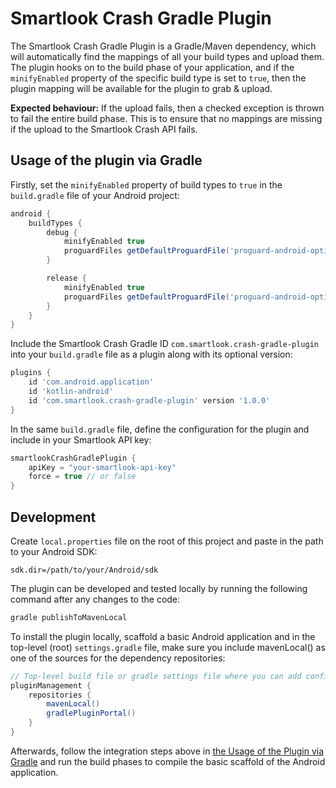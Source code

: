 # Smartlook Crash Gradle Plugin

The Smartlook Crash Gradle Plugin is a Gradle/Maven dependency, which will automatically find the mappings of all your build types and upload them.
The plugin hooks on to the build phase of your application, and if the `minifyEnabled` property of the specific build type is set to `true`,
then the plugin mapping will be available for the plugin to grab & upload.

**Expected behaviour:**
If the upload fails, then a checked exception is thrown to fail the entire build phase. This is to ensure that no mappings are missing if the upload
to the Smartlook Crash API fails.

## Usage of the plugin via Gradle

Firstly, set the `minifyEnabled` property of build types to `true` in the `build.gradle` file of your Android project:

```groovy
android {
    buildTypes {
        debug {
            minifyEnabled true
            proguardFiles getDefaultProguardFile('proguard-android-optimize.txt'), 'proguard-rules.pro'
        }

        release {
            minifyEnabled true
            proguardFiles getDefaultProguardFile('proguard-android-optimize.txt'), 'proguard-rules.pro'
        }
    }
}
```

Include the Smartlook Crash Gradle ID `com.smartlook.crash-gradle-plugin` into your `build.gradle` file as a plugin along with its optional version:

```groovy
plugins {
    id 'com.android.application'
    id 'kotlin-android'
    id 'com.smartlook.crash-gradle-plugin' version '1.0.0'
}
```

In the same `build.gradle` file, define the configuration for the plugin and include in your Smartlook API key:

```groovy
smartlookCrashGradlePlugin {
    apiKey = "your-smartlook-api-key"
    force = true // or false
}
```

## Development

Create `local.properties` file on the root of this project and paste in the path to your Android SDK:

```
sdk.dir=/path/to/your/Android/sdk
```

The plugin can be developed and tested locally by running the following command after any changes to the code:

```groovy
gradle publishToMavenLocal
```

To install the plugin locally, scaffold a basic Android application and in the top-level (root) `settings.gradle` file, make sure you include mavenLocal() as one of the sources for the dependency repositories:

```groovy
// Top-level build file or gradle settings file where you can add configuration options common to all sub-projects/modules.
pluginManagement {
    repositories {
        mavenLocal()
        gradlePluginPortal()
    }
}
```

Afterwards, follow the integration steps above in [the Usage of the Plugin via Gradle](#usage-of-the-plugin-via-gradle) and run the build phases to compile the basic scaffold of the Android application.
